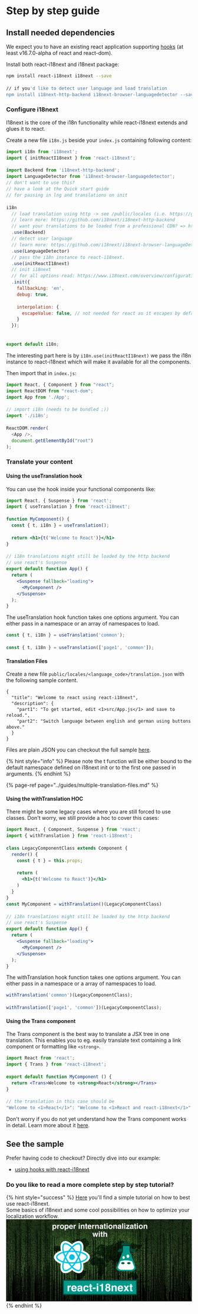 # Step by step guide

## Install needed dependencies

We expect you to have an existing react application supporting [hooks](https://reactjs.org/docs/hooks-intro.html) \(at least v16.7.0-alpha of react and react-dom\).

Install both react-i18next and i18next package:

```bash
npm install react-i18next i18next --save

// if you'd like to detect user language and load translation
npm install i18next-http-backend i18next-browser-languagedetector --save
```

### Configure i18next

I18next is the core of the i18n functionality while react-i18next extends and glues it to react.

Create a new file `i18n.js` beside your `index.js` containing following content:

```javascript
import i18n from 'i18next';
import { initReactI18next } from 'react-i18next';

import Backend from 'i18next-http-backend';
import LanguageDetector from 'i18next-browser-languagedetector';
// don't want to use this?
// have a look at the Quick start guide 
// for passing in lng and translations on init

i18n
  // load translation using http -> see /public/locales (i.e. https://github.com/i18next/react-i18next/tree/master/example/react/public/locales)
  // learn more: https://github.com/i18next/i18next-http-backend
  // want your translations to be loaded from a professional CDN? => https://github.com/locize/react-tutorial#step-2---use-the-locize-cdn
  .use(Backend)
  // detect user language
  // learn more: https://github.com/i18next/i18next-browser-languageDetector
  .use(LanguageDetector)
  // pass the i18n instance to react-i18next.
  .use(initReactI18next)
  // init i18next
  // for all options read: https://www.i18next.com/overview/configuration-options
  .init({
    fallbackLng: 'en',
    debug: true,

    interpolation: {
      escapeValue: false, // not needed for react as it escapes by default
    }
  });


export default i18n;
```

The interesting part here is by `i18n.use(initReactI18next)` we pass the i18n instance to react-i18next which will make it available for all the components.

Then import that in `index.js`:

```javascript
import React, { Component } from "react";
import ReactDOM from "react-dom";
import App from './App';

// import i18n (needs to be bundled ;)) 
import './i18n';

ReactDOM.render(
  <App />,
  document.getElementById("root")
);
```

### Translate your content

#### Using the useTranslation hook

You can use the hook inside your functional components like:

```jsx
import React, { Suspense } from 'react';
import { useTranslation } from 'react-i18next';

function MyComponent() {
  const { t, i18n } = useTranslation();

  return <h1>{t('Welcome to React')}</h1>
}

// i18n translations might still be loaded by the http backend
// use react's Suspense
export default function App() {
  return (
    <Suspense fallback="loading">
      <MyComponent />
    </Suspense>
  );
}
```

The useTranslation hook function takes one options argument. You can either pass in a namespace or an array of namespaces to load.

```javascript
const { t, i18n } = useTranslation('common');

const { t, i18n } = useTranslation(['page1', 'common']);
```

#### Translation Files

Create a new file `public/locales/<language_code>/translation.json` with the following sample content.

```text
{
  "title": "Welcome to react using react-i18next",
  "description": {
    "part1": "To get started, edit <1>src/App.js</1> and save to reload.",
    "part2": "Switch language between english and german using buttons above."
  }
}
```

Files are plain JSON you can checkout the full sample [here](https://github.com/i18next/react-i18next/tree/master/example/react/public/locales).

{% hint style="info" %}
Please note the t function will be either bound to the default namespace defined on i18next init or to the first one passed in arguments.
{% endhint %}

{% page-ref page="../guides/multiple-translation-files.md" %}

#### Using the withTranslation HOC

There might be some legacy cases where you are still forced to use classes. Don't worry, we still provide a hoc to cover this cases:

```jsx
import React, { Component, Suspense } from 'react';
import { withTranslation } from 'react-i18next';

class LegacyComponentClass extends Component {
  render() {
    const { t } = this.props;

    return (
      <h1>{t('Welcome to React')}</h1>
    )
  }
}
const MyComponent = withTranslation()(LegacyComponentClass)

// i18n translations might still be loaded by the http backend
// use react's Suspense
export default function App() {
  return (
    <Suspense fallback="loading">
      <MyComponent />
    </Suspense>
  );
}
```

The withTranslation hook function takes one options argument. You can either pass in a namespace or a array of namespaces to load.

```javascript
withTranslation('common')(LegacyComponentClass);

withTranslation(['page1', 'common'])(LegacyComponentClass);
```

#### Using the Trans component

The Trans component is the best way to translate a JSX tree in one translation. This enables you to eg. easily translate text containing a link component or formatting like `<strong>`.

```jsx
import React from 'react';
import { Trans } from 'react-i18next';

export default function MyComponent () {
  return <Trans>Welcome to <strong>React</strong></Trans>
}

// the translation in this case should be
"Welcome to <1>React</1>": "Welcome to <1>React and react-i18next</1>"
```

Don't worry if you do not yet understand how the Trans component works in detail. Learn more about it [here](trans-component.md).

## See the sample

Prefer having code to checkout? Directly dive into our example:

* [using hooks with react-i18next](https://github.com/i18next/react-i18next/tree/master/example/react)

### Do you like to read a more complete step by step tutorial?

{% hint style="success" %}
[Here](https://dev.to/adrai/how-to-properly-internationalize-a-react-application-using-i18next-3hdb) you'll find a simple tutorial on how to best use react-i18next.  
Some basics of i18next and some cool possibilities on how to optimize your localization workflow.[  
![](../.gitbook/assets/title-width.jpg)](https://dev.to/adrai/how-to-properly-internationalize-a-react-application-using-i18next-3hdb)
{% endhint %}

